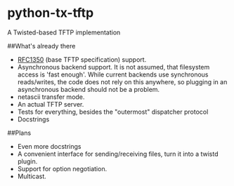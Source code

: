 python-tx-tftp
==
A Twisted-based TFTP implementation

##What's already there
 
 - [RFC1350](http://tools.ietf.org/html/rfc1350) (base TFTP specification) support.
 - Asynchronous backend support. It is not assumed, that filesystem access is 
 'fast enough'. While current backends use synchronous reads/writes, the code does
 not rely on this anywhere, so plugging in an asynchronous backend should not be
 a problem.
 - netascii transfer mode.
 - An actual TFTP server.
 - Tests for everything, besides the "outermost" dispatcher protocol
 - Docstrings

##Plans
 - Even more docstrings
 - A convenient interface for sending/receiving files, turn it into a twistd plugin.
 - Support for option negotiation.
 - Multicast.
